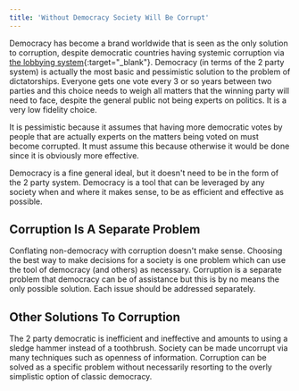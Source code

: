 ```yaml
---
title: 'Without Democracy Society Will Be Corrupt'
---
```


Democracy has become a brand worldwide that is seen as the only solution to corruption, despite democratic countries having systemic corruption via [the lobbying system](https://en.wikipedia.org/wiki/Lobbying){:target="_blank"}. Democracy (in terms of the 2 party system) is actually the most basic and pessimistic solution to the problem of dictatorships. Everyone gets one vote every 3 or so years between two parties and this choice needs to weigh all matters that the winning party will need to face, despite the general public not being experts on politics. It is a very low fidelity choice.

It is pessimistic because it assumes that having more democratic votes by people that are actually experts on the matters being voted on must become corrupted. It must assume this because otherwise it would be done since it is obviously more effective.

Democracy is a fine general ideal, but it doesn't need to be in the form of the 2 party system. Democracy is a tool that can be leveraged by any society when and where it makes sense, to be as efficient and effective as possible.

## Corruption Is A Separate Problem

Conflating non-democracy with corruption doesn't make sense. Choosing the best way to make decisions for a society is one problem which can use the tool of democracy (and others) as necessary. Corruption is a separate problem that democracy can be of assistance but this is by no means the only possible solution. Each issue should be addressed separately.

## Other Solutions To Corruption

The 2 party democratic is inefficient and ineffective and amounts to using a sledge hammer instead of a toothbrush. Society can be made uncorrupt via many techniques such as openness of information. Corruption can be solved as a specific problem without necessarily resorting to the overly simplistic option of classic democracy.
